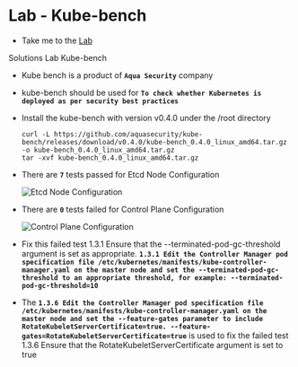 # Lab - Kube-bench

- Take me to the [Lab](https://kodekloud.com/topic/lab-kube-bench/)

Solutions Lab Kube-bench

- Kube bench is a product of **`Aqua Security`** company

- kube-bench should be used for **`To check whether Kubernetes is deployed as per security best practices`**

- Install the kube-bench with version v0.4.0 under the /root directory

      curl -L https://github.com/aquasecurity/kube-bench/releases/download/v0.4.0/kube-bench_0.4.0_linux_amd64.tar.gz -o kube-bench_0.4.0_linux_amd64.tar.gz
      tar -xvf kube-bench_0.4.0_linux_amd64.tar.gz

- There are **`7`** tests passed for Etcd Node Configuration

  ![Etcd Node Configuration](../../images/etcdNodeConfiguration.png)

- There are **`0`**  tests failed for Control Plane Configuration

  ![Control Plane Configuration](../../images/controlPlaneConfiguration.png)

- Fix this failed test 1.3.1 Ensure that the --terminated-pod-gc-threshold argument is set as appropriate. **`1.3.1 Edit the Controller Manager pod specification file /etc/kubernetes/manifests/kube-controller-manager.yaml on the master node and set the --terminated-pod-gc-threshold to an appropriate threshold, for example: --terminated-pod-gc-threshold=10`**

- The **`1.3.6 Edit the Controller Manager pod specification file /etc/kubernetes/manifests/kube-controller-manager.yaml
on the master node and set the --feature-gates parameter to include RotateKubeletServerCertificate=true. --feature-gates=RotateKubeletServerCertificate=true`** is used to fix the failed test 1.3.6 Ensure that the RotateKubeletServerCertificate argument is set to true
